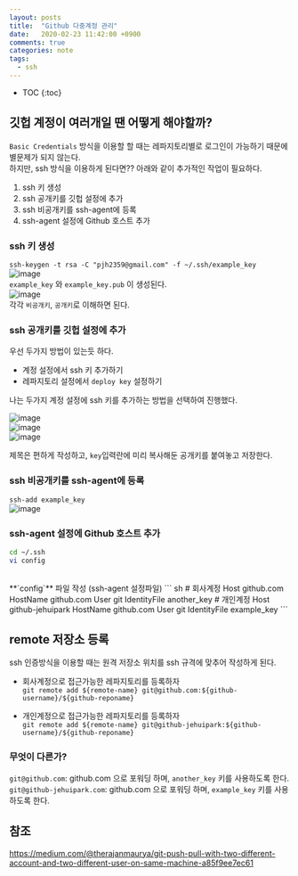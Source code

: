 ```yaml
---
layout: posts
title:  "Github 다중계정 관리"
date:   2020-02-23 11:42:00 +0900
comments: true
categories: note
tags: 
  - ssh
---
```


* TOC
{:toc}

## 깃헙 계정이 여러개일 땐 어떻게 해야할까?
`Basic Credentials` 방식을 이용할 할 때는 레파지토리별로 로그인이 가능하기 때문에 별문제가 되지 않는다.  
하지만, ssh 방식을 이용하게 된다면?? 아래와 같이 추가적인 작업이 필요하다.   
1. ssh 키 생성
1. ssh 공개키를 깃헙 설정에 추가
1. ssh 비공개키를 ssh-agent에 등록
1. ssh-agent 설정에 Github 호스트 추가

### ssh 키 생성  
`ssh-keygen -t rsa -C "pjh2359@gmail.com" -f ~/.ssh/example_key`  
![image](https://user-images.githubusercontent.com/25237661/75110717-eb2cd380-5674-11ea-91fb-a8d09dae6e6b.png)  
`example_key` 와 `example_key.pub` 이 생성된다.  
![image](https://user-images.githubusercontent.com/25237661/75110735-419a1200-5675-11ea-8c7a-9cd6ec51e514.png)  
각각 `비공개키`, `공개키`로 이해하면 된다.

### ssh 공개키를 깃헙 설정에 추가
우선 두가지 방법이 있는듯 하다.  
- 계정 설정에서 ssh 키 추가하기
- 레파지토리 설정에서 `deploy key` 설정하기

나는 두가지 계정 설정에 ssh 키를 추가하는 방법을 선택하여 진행했다.  

![image](https://user-images.githubusercontent.com/25237661/75110801-ff250500-5675-11ea-8abf-2bfa5cbb37bc.png)  
![image](https://user-images.githubusercontent.com/25237661/75110827-4a3f1800-5676-11ea-8bef-60f11f2452bf.png)  
![image](https://user-images.githubusercontent.com/25237661/75110840-85414b80-5676-11ea-8540-c5c9a0281753.png)

제목은 편하게 작성하고, `key`입력란에 미리 복사해둔 공개키를 붙여놓고 저장한다.

### ssh 비공개키를 ssh-agent에 등록  
`ssh-add example_key`  
![image](https://user-images.githubusercontent.com/25237661/75110921-92ab0580-5677-11ea-8376-b5da817c72c9.png)

### ssh-agent 설정에 Github 호스트 추가  
``` sh
cd ~/.ssh
vi config
```  
<br>  
**`config`** 파일 작성 (ssh-agent 설정파일)  
``` sh
# 회사계정
Host github.com
    HostName github.com
    User git
    IdentityFile another_key
# 개인계정
Host github-jehuipark
    HostName github.com
    User git
    IdentityFile example_key
```

## remote 저장소 등록
ssh 인증방식을 이용할 때는 원격 저장소 위치를 ssh 규격에 맞추어 작성하게 된다.  

- 회사계정으로 접근가능한 레파지토리를 등록하자  
`git remote add ${remote-name} git@github.com:${github-username}/${github-reponame}`

- 개인계정으로 접근가능한 레파지토리를 등록하자  
`git remote add ${remote-name} git@github-jehuipark:${github-username}/${github-reponame}`

### 무엇이 다른가?
`git@github.com`: github.com 으로 포워딩 하며, `another_key` 키를 사용하도록 한다.  
`git@github-jehuipark.com`: github.com 으로 포워딩 하며, `example_key` 키를 사용하도록 한다.  


## 참조
> 
https://medium.com/@therajanmaurya/git-push-pull-with-two-different-account-and-two-different-user-on-same-machine-a85f9ee7ec61